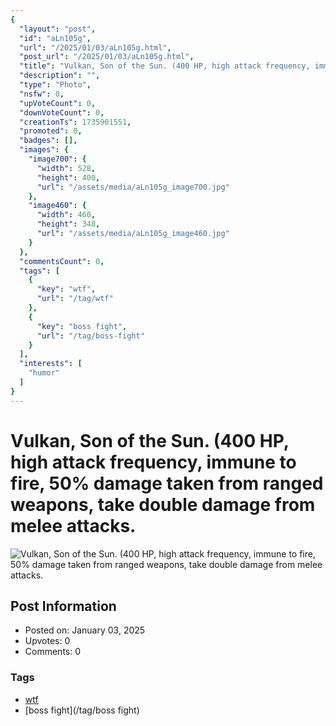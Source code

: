 ```yaml
---
{
  "layout": "post",
  "id": "aLn105g",
  "url": "/2025/01/03/aLn105g.html",
  "post_url": "/2025/01/03/aLn105g.html",
  "title": "Vulkan, Son of the Sun. (400 HP, high attack frequency, immune to fire, 50% damage taken from ranged weapons, take double damage from melee attacks.",
  "description": "",
  "type": "Photo",
  "nsfw": 0,
  "upVoteCount": 0,
  "downVoteCount": 0,
  "creationTs": 1735901551,
  "promoted": 0,
  "badges": [],
  "images": {
    "image700": {
      "width": 528,
      "height": 400,
      "url": "/assets/media/aLn105g_image700.jpg"
    },
    "image460": {
      "width": 460,
      "height": 348,
      "url": "/assets/media/aLn105g_image460.jpg"
    }
  },
  "commentsCount": 0,
  "tags": [
    {
      "key": "wtf",
      "url": "/tag/wtf"
    },
    {
      "key": "boss fight",
      "url": "/tag/boss-fight"
    }
  ],
  "interests": [
    "humor"
  ]
}
---
```


# Vulkan, Son of the Sun. (400 HP, high attack frequency, immune to fire, 50% damage taken from ranged weapons, take double damage from melee attacks.

![Vulkan, Son of the Sun. (400 HP, high attack frequency, immune to fire, 50% damage taken from ranged weapons, take double damage from melee attacks.](/assets/media/aLn105g_image700.jpg)

## Post Information

- Posted on: January 03, 2025
- Upvotes: 0
- Comments: 0

### Tags

- [wtf](/tag/wtf)
- [boss fight](/tag/boss fight)

